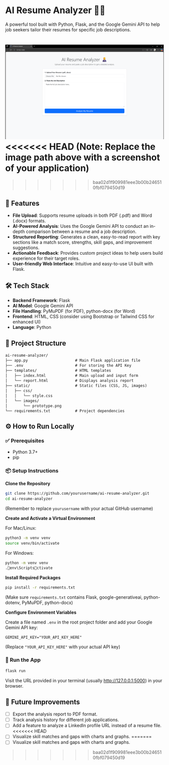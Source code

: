 # AI Resume Analyzer 🧑‍💼

A powerful tool built with Python, Flask, and the Google Gemini API to help job seekers tailor their resumes for specific job descriptions.

![Prototype](static/images/prototype.png)
<<<<<<< HEAD
(Note: Replace the image path above with a screenshot of your application)
=======
>>>>>>> baa02d1f909981eee3b00b246510fbf079450d19

## 🚀 Features

- **File Upload**: Supports resume uploads in both PDF (.pdf) and Word (.docx) formats.
- **AI-Powered Analysis**: Uses the Google Gemini API to conduct an in-depth comparison between a resume and a job description.
- **Structured Reporting**: Generates a clean, easy-to-read report with key sections like a match score, strengths, skill gaps, and improvement suggestions.
- **Actionable Feedback**: Provides custom project ideas to help users build experience for their target roles.
- **User-friendly Web Interface**: Intuitive and easy-to-use UI built with Flask.

## 🛠️ Tech Stack

- **Backend Framework**: Flask
- **AI Model**: Google Gemini API
- **File Handling**: PyMuPDF (for PDF), python-docx (for Word)
- **Frontend**: HTML, CSS (consider using Bootstrap or Tailwind CSS for enhanced UI)
- **Language**: Python

## 📁 Project Structure

```
ai-resume-analyzer/
├── app.py                     # Main Flask application file
├── .env                       # For storing the API Key
├── templates/                 # HTML templates
│   ├── index.html             # Main upload and input form
│   └── report.html            # Displays analysis report
├── static/                    # Static files (CSS, JS, images)
│   ├── css/
│   │   └── style.css
│   └── images/
│       └── prototype.png
└── requirements.txt           # Project dependencies
```

## ⚙️ How to Run Locally

### ✅ Prerequisites

- Python 3.7+
- pip

### 📦 Setup Instructions

**Clone the Repository**

```bash
git clone https://github.com/yourusername/ai-resume-analyzer.git
cd ai-resume-analyzer
```

(Remember to replace `yourusername` with your actual GitHub username)

**Create and Activate a Virtual Environment**

For Mac/Linux:

```bash
python3 -m venv venv
source venv/bin/activate
```

For Windows:

```bash
python -m venv venv
.env\Scriptsctivate
```

**Install Required Packages**

```bash
pip install -r requirements.txt
```

(Make sure `requirements.txt` contains Flask, google-generativeai, python-dotenv, PyMuPDF, python-docx)

**Configure Environment Variables**

Create a file named `.env` in the root project folder and add your Google Gemini API key:

```env
GEMINI_API_KEY="YOUR_API_KEY_HERE"
```

(Replace `"YOUR_API_KEY_HERE"` with your actual API key)

### 🏃 Run the App

```bash
flask run
```

Visit the URL provided in your terminal (usually http://127.0.0.1:5000) in your browser.

## 🧠 Future Improvements

- [ ] Export the analysis report to PDF format.
- [ ] Track analysis history for different job applications.
- [ ] Add a feature to analyze a LinkedIn profile URL instead of a resume file.
<<<<<<< HEAD
- [ ] Visualize skill matches and gaps with charts and graphs.
=======
- [ ] Visualize skill matches and gaps with charts and graphs.
>>>>>>> baa02d1f909981eee3b00b246510fbf079450d19
